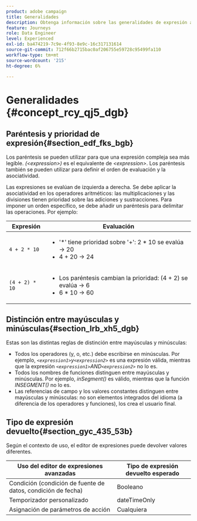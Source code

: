 ```yaml
---
product: adobe campaign
title: Generalidades
description: Obtenga información sobre las generalidades de expresión avanzadas
feature: Journeys
role: Data Engineer
level: Experienced
exl-id: ba474219-7c9e-4f93-8e9c-16c317131614
source-git-commit: 712f66b2715bac0af206755e59728c95499fa110
workflow-type: tm+mt
source-wordcount: '215'
ht-degree: 6%

---
```


# Generalidades {#concept_rcy_qj5_dgb}

## Paréntesis y prioridad de expresión{#section_edf_fks_bgb}

Los paréntesis se pueden utilizar para que una expresión compleja sea más legible. _(&lt;expression>)_ es el equivalente de  _&lt;expression>_. Los paréntesis también se pueden utilizar para definir el orden de evaluación y la asociatividad.

Las expresiones se evalúan de izquierda a derecha. Se debe aplicar la asociatividad en los operadores aritméticos: las multiplicaciones y las divisiones tienen prioridad sobre las adiciones y sustracciones. Para imponer un orden específico, se debe añadir un paréntesis para delimitar las operaciones. Por ejemplo:

<!--```5 + 2 * 10 = 25, and (5 + 2) * 10 = 70```-->

| Expresión | Evaluación |
|--- |--- |
| `4 + 2 * 10` | <ul><li>&#39;*&#39; tiene prioridad sobre &#39;+&#39;: 2 * 10 se evalúa → 20</li><li>4 + 20 → 24</li></ul> |
| `(4 + 2) * 10` | <ul><li>Los paréntesis cambian la prioridad: (4 + 2) se evalúa → 6</li><li> 6 * 10 → 60</li></ul> |

## Distinción entre mayúsculas y minúsculas{#section_lrb_xh5_dgb}

Estas son las distintas reglas de distinción entre mayúsculas y minúsculas:

* Todos los operadores (y, o, etc.) debe escribirse en minúsculas. Por ejemplo, _`<expression1>`y`<expression2>`_ es una expresión válida, mientras que la expresión _`<expression1>`AND`<expression2>`_ no lo es.
* Todos los nombres de funciones distinguen entre mayúsculas y minúsculas. Por ejemplo, _inSegment()_ es válido, mientras que la función _INSEGMENT()_ no lo es.
* Las referencias de campo y los valores constantes distinguen entre mayúsculas y minúsculas: no son elementos integrados del idioma (a diferencia de los operadores y funciones), los crea el usuario final.

## Tipo de expresión devuelto{#section_gyc_435_53b}

Según el contexto de uso, el editor de expresiones puede devolver valores diferentes.

| Uso del editor de expresiones avanzadas | Tipo de expresión devuelto esperado |
|--- |--- |
| Condición (condición de fuente de datos, condición de fecha) | Booleano |
| Temporizador personalizado | dateTimeOnly |
| Asignación de parámetros de acción | Cualquiera |
